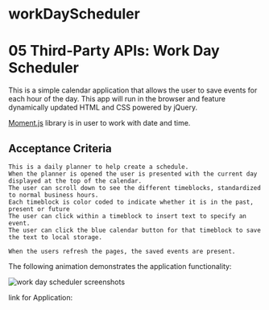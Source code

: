 # workDayScheduler

# 05 Third-Party APIs: Work Day Scheduler

This is a simple calendar application that allows the user to save events for each hour of the day. 
This app will run in the browser and feature dynamically updated HTML and CSS powered by jQuery.

 [Moment.js](https://momentjs.com/) library is in user to work with date and time. 

## Acceptance Criteria

```
This is a daily planner to help create a schedule.
When the planner is opened the user is presented with the current day displayed at the top of the calendar.
The user can scroll down to see the different timeblocks, standardized to normal business hours.
Each timeblock is color coded to indicate whether it is in the past, present or future
The user can click within a timeblock to insert text to specify an event.
The user can click the blue calendar button for that timeblock to save the text to local storage.

When the users refresh the pages, the saved events are present.

```

The following animation demonstrates the application functionality:

![work day scheduler screenshots](./Images/applicationScreenshot.PNG)

link for Application: 

